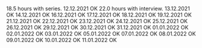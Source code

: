 18.5 hours with series. 12.12.2021 OK
22.0 hours with interview. 13.12.2021 OK
14.12.2021 OK
16.12.2021 OK
17.12.2021 OK
18.12.2021 OK
19.12.2021 OK
21.12.2021 OK
22.12.2021 OK
23.12.2021 OK
24.12.2021 OK
25.12.2021 OK
26.12.2021 OK
29.12.2021 OK
30.12.2021 OK
31.12.2021 OK
01.01.2022 OK
02.01.2022 OK
03.01.2022 OK
05.01.2022 OK
07.01.2022 OK
08.01.2022 OK
09.01.2022 OK
10.01.2022 OK
11.01.2022 OK
